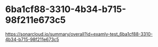 # 6ba1cf88-3310-4b34-b715-98f211e673c5
https://sonarcloud.io/summary/overall?id=examly-test_6ba1cf88-3310-4b34-b715-98f211e673c5
